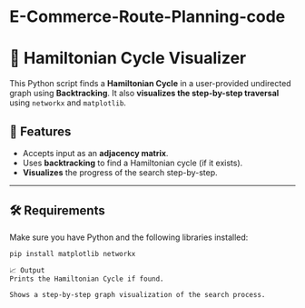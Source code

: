 # E-Commerce-Route-Planning-code
# 🧭 Hamiltonian Cycle Visualizer

This Python script finds a **Hamiltonian Cycle** in a user-provided undirected graph using **Backtracking**. It also **visualizes the step-by-step traversal** using `networkx` and `matplotlib`.

## 📌 Features

- Accepts input as an **adjacency matrix**.
- Uses **backtracking** to find a Hamiltonian cycle (if it exists).
- **Visualizes** the progress of the search step-by-step.

---

## 🛠️ Requirements

Make sure you have Python and the following libraries installed:

```bash
pip install matplotlib networkx

📈 Output
Prints the Hamiltonian Cycle if found.

Shows a step-by-step graph visualization of the search process.
